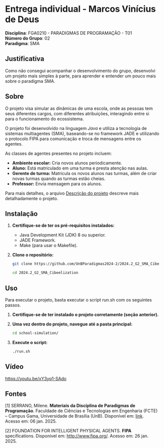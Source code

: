# Entrega individual - Marcos Vinícius de Deus

**Disciplina**: FGA0210 - PARADIGMAS DE PROGRAMAÇÃO - T01 <br>
**Número do Grupo**: 02<br>
**Paradigma**: SMA<br>

## Justificativa
Como não consegui acompanhar o desenvolvimento do grupo, desenvolvi um projeto mais simples à parte, para aprender e entender um pouco mais sobre o paradigma SMA.

## Sobre
O projeto visa simular as dinâmicas de uma escola, onde as pessoas tem seus diferentes cargos, com diferentes atribuições, interagindo entre si para o funcionamento do ecossistema.

O projeto foi desenvolvido na linguagem *Java* e utiliza a tecnologia de sistemas multiagentes (SMA), baseando-se no framework JADE e utilizando o protocolo FIPA para comunicação e troca de mensagens entre os agentes.


As classes de agentes presentes no projeto incluem:

* **Ambiente escolar:** Cria novos alunos periodicamente.
* **Aluno:** Está matriculado em uma turma e presta atenção nas aulas.
* **Gerente de turma:** Matricula os novos alunos nas turmas, além de criar novas turmas quando as turmas estão cheias.
* **Professor:** Envia mensagem para os alunos.

Para mais detalhes, o arquivo [Descrição do projeto](school-simulation/docs/descricao-projeto.md) descreve mais detalhadamente o projeto.

## Instalação

1. **Certifique-se de ter os pré-requisitos instalados:**  
   - Java Development Kit (JDK) 8 ou superior.  
   - JADE Framework.  
   - Make (para usar o Makefile).  

2. **Clone o repositório:**  
   ```bash
   git clone https://github.com/UnBParadigmas2024-2/2024.2_G2_SMA_Cibeelization
   
   cd 2024.2_G2_SMA_Cibeelization
## Uso

Para executar o projeto, basta executar o script run.sh com os seguintes passos.

1. **Certifique-se de ter instalado o projeto corretamente (seção anterior).**

2. **Uma vez dentro do projeto, navegue até a pasta principal:**  
   ```bash
   cd school-simulation/
    ```
3. **Execute o script:**  
   ```bash
   ./run.sh
   ```

## Vídeo

https://youtu.be/xY3yq1-SAdo

## Fontes

[1] SERRANO, Milene. **Materiais da Disciplina de Paradigmas de Programação**. Faculdade de Ciências e Tecnologias em Engenharia (FCTE) – Campus Gama, Universidade de Brasília (UnB). Disponível em: [link](https://aprender3.unb.br/). Acesso em: 06 jan. 2025.

[2] FOUNDATION FOR INTELLIGENT PHYSICAL AGENTS. **FIPA** specifications. Disponível em: http://www.fipa.org/. Acesso em: 26 jan. 2025.

